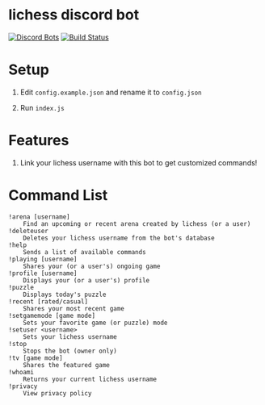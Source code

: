 # lichess discord bot
[![Discord Bots](https://discordbots.org/api/widget/status/490949867657494530.svg)](https://discordbots.org/bot/490949867657494530)
[![Build Status](https://github.com/door-bell/lichess-discord/workflows/Node.js%20CI/badge.svg)](https://github.com/door-bell/lichess-discord/actions?query=workflow%3A%22Node.js+CI%22)

# Setup

1. Edit `config.example.json` and rename it to `config.json`

2. Run `index.js`

# Features

1. Link your lichess username with this bot to get customized commands!

# Command List
```
!arena [username]
    Find an upcoming or recent arena created by lichess (or a user)
!deleteuser
    Deletes your lichess username from the bot's database
!help
    Sends a list of available commands
!playing [username]
    Shares your (or a user's) ongoing game
!profile [username]
    Displays your (or a user's) profile
!puzzle
    Displays today's puzzle
!recent [rated/casual]
    Shares your most recent game
!setgamemode [game mode]
    Sets your favorite game (or puzzle) mode
!setuser <username>
    Sets your lichess username
!stop
    Stops the bot (owner only)
!tv [game mode]
    Shares the featured game
!whoami
    Returns your current lichess username
!privacy
    View privacy policy
```

